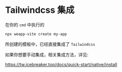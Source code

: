 # Tailwindcss 集成

在你的 `cmd` 中执行的

```bash
npx weapp-vite create my-app
```

所创建的模板中，已经直接集成了 `Tailwindcss`

如果你想要手动集成，相关集成方法，详见:

https://tw.icebreaker.top/docs/quick-start/native/install
